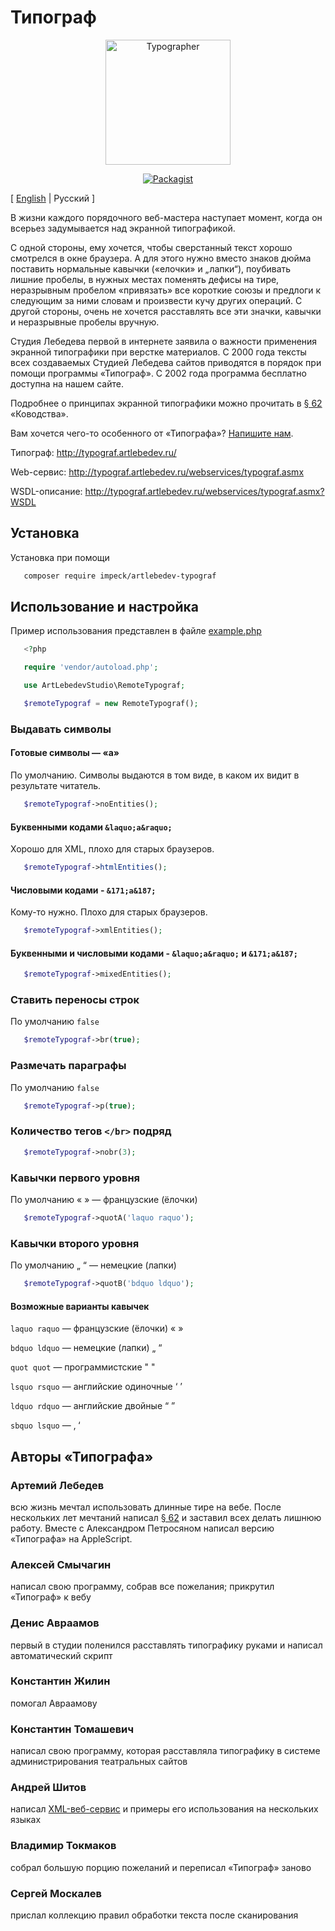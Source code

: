 
# Типограф

<p align="center"> 
 <a href="https://www.artlebedev.ru/typograf/"><img src="https://img.artlebedev.ru/typograf/before-after.gif" alt="Typographer" height="200"></a>
</p>

<p align="center">
<a href="https://packagist.org/packages/impeck/artlebedev-typograf"><img alt="Packagist" src="https://img.shields.io/packagist/dt/impeck/artlebedev-typograf.svg"></a>
</p>

\[ [English](https://github.com/Impeck/artlebedev-typograf/blob/main/README.md) | Русский \]

В жизни каждого порядочного веб-мастера наступает момент, когда он всерьез задумывается над экранной типографикой.

С одной стороны, ему хочется, чтобы сверстанный текст хорошо смотрелся в окне браузера. А для этого нужно вместо знаков дюйма поставить нормальные кавычки («елочки» и „лапки“), поубивать лишние пробелы, в нужных местах поменять дефисы на тире, неразрывным пробелом «привязать» все короткие союзы и предлоги к следующим за ними словам и произвести кучу других операций. С другой стороны, очень не хочется расставлять все эти значки, кавычки и неразрывные пробелы вручную.

Студия Лебедева первой в интернете заявила о важности применения экранной типографики при верстке материалов. С 2000 года тексты всех создаваемых Студией Лебедева сайтов приводятся в порядок при помощи программы «Типограф». С 2002 года программа бесплатно доступна на нашем сайте.

Подробнее о принципах экранной типографики можно прочитать в [§ 62](https://www.artlebedev.ru/kovodstvo/sections/62/) «Ководства».

Вам хочется чего-то особенного от «Типографа»? [Напишите нам](mailto:tema@tema.ru?subject=typograf_wish_list).

Типограф: http://typograf.artlebedev.ru/

Web-сервис: http://typograf.artlebedev.ru/webservices/typograf.asmx

WSDL-описание: http://typograf.artlebedev.ru/webservices/typograf.asmx?WSDL

## Установка

Установка при помощи

```sh
   composer require impeck/artlebedev-typograf
```

## Использование и настройка

Пример использования представлен в файле [example.php](https://github.com/Impeck/artlebedev-typograf/blob/main/example.php)

```php
   <?php

   require 'vendor/autoload.php';

   use ArtLebedevStudio\RemoteTypograf;

   $remoteTypograf = new RemoteTypograf();
```

### Выдавать символы

#### Готовые символы — «а»

По умолчанию. Символы выдаются в том виде, в каком их видит в результате читатель.

```php
   $remoteTypograf->noEntities();
```

#### Буквенными кодами `&laquo;а&raquo;`

Хорошо для XML, плохо для старых браузеров.

```php
   $remoteTypograf->htmlEntities();
```

#### Числовыми кодами - `&171;а&187;`

Кому-то нужно. Плохо для старых браузеров.

```php
   $remoteTypograf->xmlEntities();
```

#### Буквенными и числовыми кодами - `&laquo;а&raquo;` и `&171;а&187;`

```php
   $remoteTypograf->mixedEntities();
```

### Ставить переносы строк

По умолчанию `false`

```php
   $remoteTypograf->br(true);
```

### Размечать параграфы

По умолчанию `false`

```php
   $remoteTypograf->p(true);
```

### Количество тегов `</br>` подряд

```php
   $remoteTypograf->nobr(3);
```

### Кавычки первого уровня

По умолчанию « »  — французские (ёлочки)

```php
   $remoteTypograf->quotA('laquo raquo');
```

### Кавычки второго уровня

По умолчанию „ “ — немецкие (лапки)

```php
   $remoteTypograf->quotB('bdquo ldquo'); 
```

#### Возможные варианты кавычек

`laquo raquo` — французские (ёлочки) « »

`bdquo ldquo` — немецкие (лапки) „ “

`quot quot` — программистские " "

`lsquo rsquo` — английские одиночные ‘ ’

`ldquo rdquo` — английские двойные “ ”

`sbquo lsquo` — ‚ ‘

## Авторы «Типографа»

### Артемий Лебедев

всю жизнь мечтал использовать длинные тире на вебе. После нескольких лет мечтаний написал [§ 62](https://www.artlebedev.ru/kovodstvo/sections/62/) и заставил всех делать лишнюю работу. Вместе с Александром Петросяном написал версию «Типографа» на AppleScript.

### Алексей Смычагин

написал свою программу, собрав все пожелания; прикрутил «Типограф» к вебу

### Денис Авраамов

первый в студии поленился расставлять типографику руками и написал автоматический скрипт

### Константин Жилин

помогал Авраамову

### Константин Томашевич

написал свою программу, которая расставляла типографику в системе администрирования театральных сайтов

### Андрей Шитов

написал [XML-веб-сервис](https://www.artlebedev.ru/typograf/webservice/) и примеры его использования на нескольких языках

### Владимир Токмаков

собрал большую порцию пожеланий и переписал «Типограф» заново

### Сергей Москалев

прислал коллекцию правил обработки текста после сканирования
